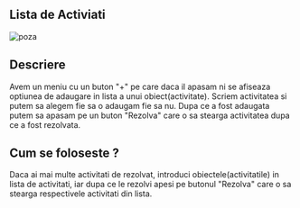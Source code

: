 ## Lista de Activiati
<img src="https://github.com/Coatpustmain/mobile-programming-2019/blob/master/Zidaru%20Laurentiu%20-Lista-de-Activitati-master/Poza%20Aplicatie%202.png" alt="poza">

## Descriere
Avem un meniu cu un buton "+" pe care daca il apasam ni se afiseaza optiunea de adaugare in lista a unui obiect(activitate). 
Scriem activitatea si putem sa alegem fie sa o adaugam fie sa nu. Dupa ce a fost adaugata putem sa apasam pe un buton "Rezolva" care
o sa stearga activitatea dupa ce a fost rezolvata.
## Cum se foloseste ?
Daca ai mai multe activitati de rezolvat, introduci obiectele(activitatile) in lista de activitati, iar dupa ce le rezolvi
apesi pe butonul "Rezolva" care o sa stearga respectivele activitati din lista.
